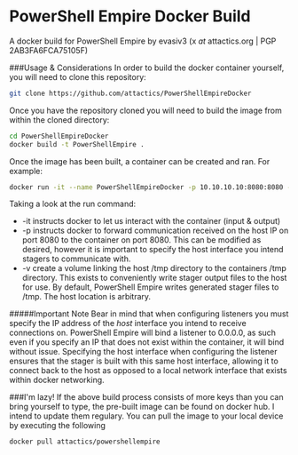 # PowerShell Empire Docker Build
A docker build for PowerShell Empire by evasiv3 (x *at* attactics.org | PGP 2AB3FA6FCA75105F)

###Usage & Considerations
In order to build the docker container yourself, you will need to clone this repository:
```sh
git clone https://github.com/attactics/PowerShellEmpireDocker
```
Once you have the repository cloned you will need to build the image from within the cloned directory:
```sh
cd PowerShellEmpireDocker
docker build -t PowerShellEmpire .
```
Once the image has been built, a container can be created and ran. For example:
```sh
docker run -it --name PowerShellEmpireDocker -p 10.10.10.10:8080:8080 -v /tmp:/tmp PowerShellEmpire
```
Taking a look at the run command:
*  -it instructs docker to let us interact with the container (input & output)
*  -p instructs docker to forward communication received on the host IP on port 8080 to the container on port 8080. This can be modified as desired, however it is important to specify the host interface you intend stagers to communicate with.
*  -v create a volume linking the host /tmp directory to the containers /tmp directory. This exists to conveniently write stager output files to the host for use. By default, PowerShell Empire writes generated stager files to /tmp. The host location is arbitrary.

#####Important Note
Bear in mind that when configuring listeners you must specify the IP address of the _host_ interface you intend to receive connections on. PowerShell Empire will bind a listener to 0.0.0.0, as such even if you specify an IP that does not exist within the container, it will bind without issue. Specifying the host interface when configuring the listener ensures that the stager is built with this same host interface, allowing it to connect back to the host as opposed to a local network interface that exists within docker networking.

###I'm lazy!
If the above build process consists of more keys than you can bring yourself to type, the pre-built image can be found on docker hub. I intend to update them regulary. You can pull the image to your local device by executing the following
```sh
docker pull attactics/powershellempire
```
